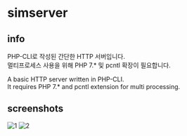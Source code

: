 # simserver

## info

PHP-CLI로 작성된 간단한 HTTP 서버입니다. <br>
멀티프로세스 사용을 위해 PHP 7.* 및 pcntl 확장이 필요합니다.

A basic HTTP server written in PHP-CLI. <br>
It requires PHP 7.* and pcntl extension for multi processing.

## screenshots

![1](https://user-images.githubusercontent.com/75349747/150695022-6d0c6e0b-9885-4235-b2de-3af8e1ab16ce.PNG)
![2](https://user-images.githubusercontent.com/75349747/150695024-cdc3acea-151e-4c52-9b92-08dddf82753f.PNG)
